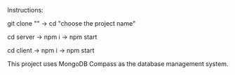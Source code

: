 Instructions:

git clone "" ->
cd "choose the project name"

cd server ->
npm i ->
npm start

cd client ->
npm i ->
npm start

This project uses MongoDB Compass as the database management system.
